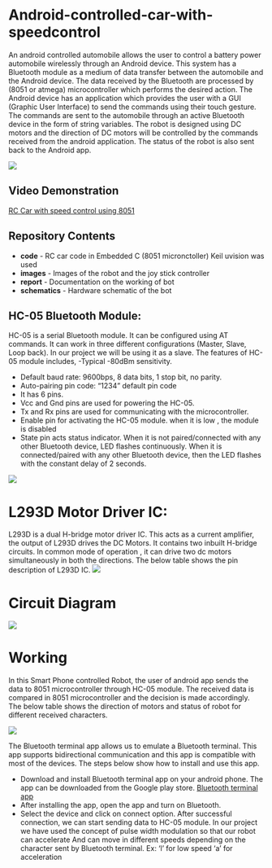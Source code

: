 # Android-controlled-car-with-speedcontrol
An android controlled automobile allows the user to control a battery power automobile wirelessly through an Android device. This system has a Bluetooth module as a medium of data transfer between the automobile and the Android device. The data received by the Bluetooth are processed by (8051 or atmega) microcontroller which performs the desired action. 
The Android device has an application which provides the user with a GUI (Graphic User Interface) to send the commands using their touch gesture. The commands are sent to the automobile through an active Bluetooth device in the form of string variables.
The robot is designed using DC motors and the direction of DC motors will be controlled by the commands received from the android application. The status of the robot is also sent back to the Android app.

![](https://github.com/Sankul2699/Android-controlled-car-with-speedcontrol/blob/master/images/bot%20image.jpeg)

## Video Demonstration
[RC Car with speed control using 8051](https://www.youtube.com/watch?v=-ZegOrQuoXg)
## Repository Contents
- **code** - RC car code in Embedded C (8051 micronctoller) Keil uvision was used
- **images** - Images of the robot and the joy stick controller
- **report** - Documentation on the working of bot 
- **schematics** - Hardware schematic of the bot



## HC-05 Bluetooth Module:
HC-05 is a serial Bluetooth module. It can be configured using AT commands. It can work in three different configurations (Master, Slave, Loop back). In our project we will be using it as a slave. The features of HC-05 module includes,
-Typical -80dBm sensitivity.
-	Default baud rate: 9600bps, 8 data bits, 1 stop bit, no parity.
-	Auto-pairing pin code: “1234” default pin code
-	It has 6 pins.
-	Vcc and Gnd pins are used for powering the HC-05.
-	Tx and Rx pins are used for communicating with the microcontroller.
-	Enable pin for activating the HC-05 module. when it is low , the module is disabled
-	State pin acts status indicator. When it is not paired/connected with any other Bluetooth device, LED flashes continuously. When it is connected/paired with any other Bluetooth device, then the LED flashes with the constant delay of 2 seconds.

![](https://github.com/Sankul2699/Android-controlled-car-with-speedcontrol/blob/master/images/hc05.JPG)

# L293D Motor Driver IC:
L293D is a dual H-bridge motor driver IC. This acts as a current amplifier, the output of L293D drives the DC Motors. It contains two inbuilt H-bridge circuits. In common mode of operation , it can drive two dc motors simultaneously in both the directions. The below table shows the pin description of L293D IC. 
![](https://github.com/Sankul2699/Android-controlled-car-with-speedcontrol/blob/master/images/motor_driver.JPG)

# Circuit Diagram
![](https://github.com/Sankul2699/Android-controlled-car-with-speedcontrol/blob/master/Schematics/circuit%20diad.JPG)

# Working

In this Smart Phone controlled Robot, the user of android app sends the data to 8051 microcontroller through HC-05 module. The received data is compared in 8051 microcontroller and the decision is made accordingly. The below table shows the direction of motors and status of robot for different received characters.

![](https://github.com/Sankul2699/Android-controlled-car-with-speedcontrol/blob/master/images/table.JPG)

The Bluetooth terminal app allows us to emulate a Bluetooth terminal. This app supports bidirectional communication and this app is compatible with most of the devices.
The steps below show how to install and use this app.
- Download and install Bluetooth terminal app on your android phone. The app can be downloaded from the Google  play store.
  [Bluetooth terminal app](https://play.google.com/store/apps/details?id=ptah.apps.bluetoothterminal)
- After installing the app, open the app and turn on Bluetooth.
- Select the device and click on connect option. After successful connection, we  can start sending data to HC-05 module.
  In our project we have used  the concept of pulse width modulation so that our robot can accelerate
 And can move in different speeds depending on the character sent by Bluetooth terminal.
Ex: ‘l’ for low speed
‘a’ for acceleration 



